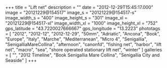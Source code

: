 +++
title = "Lift net"
description = ""
date = "2012-12-29T15:45:17.000"
image = "20121229@154517"
image_s = "20121229@154517-s"
image_width_s = "400"
image_height_s = "301"
image_xl = "20121229@154517-xl"
image_width_xl = "1000"
image_height_xl = "752"
gps_latitude = "43.7220027666667"
gps_longitude = "13.2223"
phototags = [ "2012", "2012-12", "2012-12-29", "50mm", "Adriatic", "Ancona", "Book", "Europe", "Italy", "Marche", "Mediterranean", "Micro 4", "Senigallia", "SenigalliaMareCollina", "afternoon", "canonfd", "fishing net", "harbor", "lift net", "macro", "sea", "shore operated stationary lift net", "winter" ]
galleries = [ "", "2012 Timeline", "Book Senigallia Mare Collina", "Senigallia City and Seaside" ]
+++
